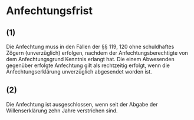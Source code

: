 # Anfechtungsfrist



## (1)

 Die Anfechtung muss in den Fällen der §§ 119, 120 ohne schuldhaftes Zögern (unverzüglich) erfolgen, nachdem der Anfechtungsberechtigte von dem Anfechtungsgrund Kenntnis erlangt hat. Die einem Abwesenden gegenüber erfolgte Anfechtung gilt als rechtzeitig erfolgt, wenn die Anfechtungserklärung unverzüglich abgesendet worden ist.

## (2)

 Die Anfechtung ist ausgeschlossen, wenn seit der Abgabe der Willenserklärung zehn Jahre verstrichen sind. 

